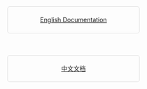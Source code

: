 
<style>
 .docs-en, .docs-zh {
   display: block;
   margin: 50px auto;
   border: 1px solid #ddd;
   border-radius: 5px;
   width: 300px;
   line-height: 60px;
   height: 60px;
   text-align: center;
 }
 .docs-en {
   margin-top: 120px;
 }
/*  .search-box, .nav-links > .nav-item:nth-child(3) {
   display: none;
 } */
</style>
<a class="docs-en" href="en/">English Documentation</a>
<a class="docs-zh" href="zh/">中文文档</a>